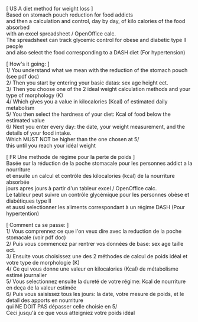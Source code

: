[ US A diet method for weight loss ] <br />
Based on stomach pouch reduction for food addicts <br />
and then a calculation and control, day by day, of kilo calories of the food absorbed <br />
with an excel spreadsheet / OpenOffice calc. <br />
The spreadsheet can track glycemic control for obese and diabetic type II people <br />
and also select the food corresponding to a DASH diet (For hypertension)

[ How's it going: ] <br />
1/ You understand what we mean with the reduction of the stomach pouch (see pdf doc)<br />
2/ Then you start by entering your basic datas: sex age height ect. <br />
3/ Then you choose one of the 2 ideal weight calculation methods and your type of morphology (K) <br />
4/ Which gives you a value in kilocalories (Kcal) of estimated daily metabolism <br />
5/ You then select the hardness of your diet: Kcal of food below the estimated value <br />
6/ Next you enter every day: the date, your weight measurement, and the details of your food intake. <br />
   Which MUST NOT be higher than the one chosen at 5/ <br />
this until you reach your idéal weight <br /> 


[ FR Une methode de régime pour la perte de poids ] <br />
Basée sur la réduction de la poche stomacale pour les personnes addict a la nourriture <br />
et ensuite un calcul et contrôle des kilocalories (kcal) de la nourriture absorbée <br /> 
jours apres jours à partir d'un tableur excel / OpenOffice calc. <br />
Le tableur peut suivre un contrôle glycémique pour les personnes obèse et diabétiques type II <br />
et aussi selectionner les aliments correspondant à un régime DASH (Pour hypertention) <br />

[ Comment ca se passe: ] <br />
1/ Vous comprennez ce que l'on veux dire avec la reduction de la poche stomacale (voir pdf doc)<br />
2/ Puis vous commencez par rentrer vos données de base: sex age taille ect. <br />
3/ Ensuite vous choisissez une des 2 méthodes de calcul de poids idéal et votre type de morphologie (K) <br />
4/ Ce qui vous donne une valeur en kilocalories (Kcal) de métabolisme estimé journalier  <br />
5/ Vous selectionnez ensuite la dureté de votre régime: Kcal de nourriture en deça de la valeur estimée <br />
6/ Puis vous saisissez tous les jours: la date, votre mesure de poids, et le detail des apports en nourriture  <br />
   qui NE DOIT PAS dépasser celle choisie en 5/ <br />
Ceci jusqu'à ce que vous atteigniez votre poids idéal <br />
  
